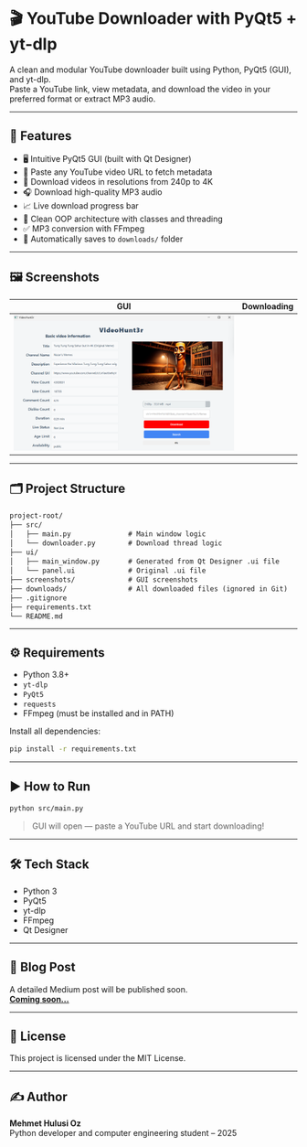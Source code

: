 # 🎬 YouTube Downloader with PyQt5 + yt-dlp

A clean and modular YouTube downloader built using Python, PyQt5 (GUI), and yt-dlp.  
Paste a YouTube link, view metadata, and download the video in your preferred format or extract MP3 audio.

---

## 🚀 Features

- 🖥️ Intuitive PyQt5 GUI (built with Qt Designer)
- 🔗 Paste any YouTube video URL to fetch metadata
- 🎥 Download videos in resolutions from 240p to 4K
- 🎧 Download high-quality MP3 audio
- 📈 Live download progress bar
- 🧱 Clean OOP architecture with classes and threading
- ✅ MP3 conversion with FFmpeg
- 📁 Automatically saves to `downloads/` folder

---

## 🖼️ Screenshots

| GUI | Downloading |
|-----|-------------|
| ![](screenshots/gui.png)

---

## 🗂️ Project Structure

```
project-root/
├── src/
│   ├── main.py              # Main window logic
│   └── downloader.py        # Download thread logic
├── ui/
│   ├── main_window.py       # Generated from Qt Designer .ui file
│   └── panel.ui             # Original .ui file
├── screenshots/             # GUI screenshots
├── downloads/               # All downloaded files (ignored in Git)
├── .gitignore
├── requirements.txt
└── README.md
```

---

## ⚙️ Requirements

- Python 3.8+
- `yt-dlp`
- `PyQt5`
- `requests`
- FFmpeg (must be installed and in PATH)

Install all dependencies:

```bash
pip install -r requirements.txt
```

---

## ▶️ How to Run

```bash
python src/main.py
```

> GUI will open — paste a YouTube URL and start downloading!

---

## 🛠️ Tech Stack

- Python 3
- PyQt5
- yt-dlp
- FFmpeg
- Qt Designer

---

## 📖 Blog Post

A detailed Medium post will be published soon.  
**[Coming soon…](https://medium.com/@officialhulusi)**

---

## 📎 License

This project is licensed under the MIT License.

---

## ✍️ Author

**Mehmet Hulusi Oz**  
Python developer and computer engineering student – 2025
